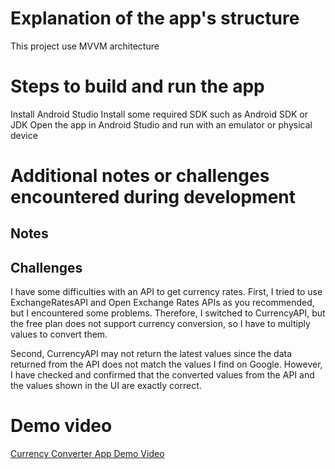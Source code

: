 # Explanation of the app's structure

This project use MVVM architecture

# Steps to build and run the app

Install Android Studio
Install some required SDK such as Android SDK or JDK
Open the app in Android Studio and run with an emulator or physical device

# Additional notes or challenges encountered during development

## Notes

## Challenges

I have some difficulties with an API to get currency rates.
First, I tried to use ExchangeRatesAPI and Open Exchange Rates APIs as you recommended, but I
encountered some problems. Therefore, I switched to CurrencyAPI, but the free plan does not support
currency conversion, so I have to multiply values to convert them.

Second, CurrencyAPI may not return the latest values since the data returned from the API does not
match the values I find on Google. However, I have checked and confirmed that the converted values
from the API and the values shown in the UI are exactly correct.

# Demo video

[Currency Converter App Demo Video](https://www.veed.io/view/adde32fa-b6fd-41d4-bdea-ad9015101543?panel=share)
